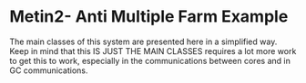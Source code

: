 # Metin2- Anti Multiple Farm Example

The main classes of this system are presented here in a simplified way.
Keep in mind that this IS JUST THE MAIN CLASSES requires a lot more work to get this to work, especially in the communications between cores and in GC communications.
